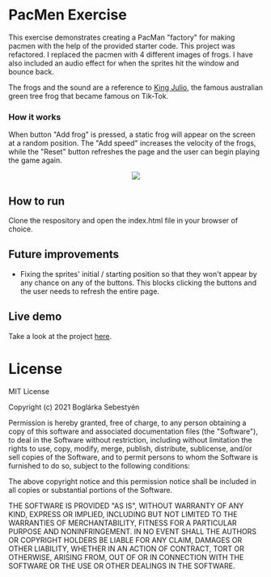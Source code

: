# PacMen Exercise
This exercise demonstrates creating a PacMan "factory" for making pacmen with the help of the provided starter code. This project was refactored. I replaced the pacmen with 4 different images of frogs. I have also included an audio effect for when the sprites hit the window and bounce back. 

The frogs and the sound are a reference to [King Julio](https://www.tiktok.com/@meetjulio?), the famous australian green tree frog that became famous on Tik-Tok.


### How it works

When button "Add frog" is pressed, a static frog will appear on the screen at a random position. The "Add speed" increases the velocity of the frogs, while the "Reset" button refreshes the page and the user can begin playing the game again. 

<p align="center">
<img src="https://media.giphy.com/media/GrH7uaFRpzJFsABR0L/giphy.gif?cid=790b7611222dab46c02cc233d7704dc36a870b4af1c583fa&rid=giphy.gif&ct=g"
</p>


## How to run

Clone the respository and open the index.html file in your browser of choice. 

## Future improvements
* Fixing the sprites' initial / starting position so that they won't appear by any chance on any of the buttons. This blocks clicking the buttons and the user needs to refresh the entire page.

## Live demo
Take a look at the project [here](https://boglarkasebestyen.github.io/pacMen/index.html).



# License

MIT License

Copyright (c) 2021 Boglárka Sebestyén

Permission is hereby granted, free of charge, to any person obtaining a copy of this software and associated documentation files (the "Software"), to deal in the Software without restriction, including without limitation the rights to use, copy, modify, merge, publish, distribute, sublicense, and/or sell copies of the Software, and to permit persons to whom the Software is furnished to do so, subject to the following conditions:

The above copyright notice and this permission notice shall be included in all copies or substantial portions of the Software.

THE SOFTWARE IS PROVIDED "AS IS", WITHOUT WARRANTY OF ANY KIND, EXPRESS OR IMPLIED, INCLUDING BUT NOT LIMITED TO THE WARRANTIES OF MERCHANTABILITY, FITNESS FOR A PARTICULAR PURPOSE AND NONINFRINGEMENT. IN NO EVENT SHALL THE AUTHORS OR COPYRIGHT HOLDERS BE LIABLE FOR ANY CLAIM, DAMAGES OR OTHER LIABILITY, WHETHER IN AN ACTION OF CONTRACT, TORT OR OTHERWISE, ARISING FROM, OUT OF OR IN CONNECTION WITH THE SOFTWARE OR THE USE OR OTHER DEALINGS IN THE SOFTWARE.
